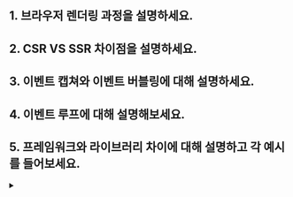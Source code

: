 ## 1. 브라우저 렌더링 과정을 설명하세요.

## 2. CSR VS SSR 차이점을 설명하세요.

## 3. 이벤트 캡쳐와 이벤트 버블링에 대해 설명하세요.

## 4. 이벤트 루프에 대해 설명해보세요.

## 5. 프레임워크와 라이브러리 차이에 대해 설명하고 각 예시를 들어보세요.

<details>
<summary></summary>

프레임 워크와 라이브러리 차이점에 대해서 설명 드리겠습니다.

프레임 워크란 애플리케이션을 이루는 뼈대나 구조를 제공하는 역할을 합니다.
개발자는 프레임워크가 제공하는 구조에 맞게 코드를 작성해야 하며, 코드를 작성하면 프레임 워크가
그 코드를 호출하며 실행하게 됩니다.
프레임 워크를 사용하게 되면 전제 구조를 강제하여 누가 코드를 작성하더라도
일관된 코드를 작성하게 할 수 있는 장점이 있습니다.

라이브러리란 특정 기능을 수행하기 위한 도구나 함수들을 제공합니다.
라이브러리를 사용하게 되면 개발에 필요한 기능을 직접 작성하지 않고 직접 불러서 호출할 수 있습니다.
라이브러리를 사용하게 되면 애플리케이션 구조가 정의되어 있지 않기 때문에 자유롭게 구조를
정의해서 개발할 수 있습니다.

</details>
